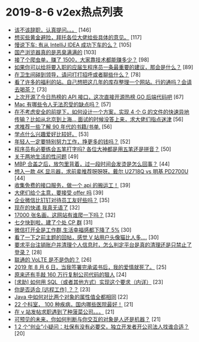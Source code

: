 # 2019-8-6 v2ex热点列表

+ [该不该辞职，认真提问。。。](https://www.v2ex.com/t/589400#reply146) [146]
+ [想买些黄金避险，拜托各位大佬给些具体的意见。](https://www.v2ex.com/t/589434#reply117) [117]
+ [慢说下车: 有从 IntelliJ IDEA 成功下车的么？](https://www.v2ex.com/t/589371#reply105) [105]
+ [国产浏览器真的是恶臭满满的](https://www.v2ex.com/t/589380#reply103) [103]
+ [接了个爬虫单，赚了 1500，大家靠技术都能赚多少？](https://www.v2ex.com/t/589370#reply98) [98]
+ [如果你可以给将要入职的应届生程序员一条最重要的建议，那会是什么？](https://www.v2ex.com/t/589440#reply89) [89]
+ [在卫生间碰到领导，请问打打招呼或者聊些什么？](https://www.v2ex.com/t/589577#reply78) [78]
+ [看了许多的福利的站。自己想把这几年的库存整理一个网站。行的通吗？会请去喝茶？](https://www.v2ex.com/t/589490#reply73) [73]
+ [上次开源了今日热榜的 API 接口，这次直接开源热榜 GO 后端代码吧](https://www.v2ex.com/t/589420#reply67) [67]
+ [Mac 有哪些令人无法忍受的缺点吗？](https://www.v2ex.com/t/589537#reply57) [57]
+ [在不考虑安全的前提下，如何设计一个方案，实现 4 个 G 的文件的快速异地传输？比如从北京到上海... 面试的时候没答上来，求大佬们指点迷津](https://www.v2ex.com/t/589573#reply56) [56]
+ [求推荐一些了解 90 年代的书籍/书单.](https://www.v2ex.com/t/589446#reply56) [56]
+ [学点什么兴趣爱好比较好。](https://www.v2ex.com/t/589379#reply53) [53]
+ [年轻人一定要特别努力工作，挣更多的钱吗？](https://www.v2ex.com/t/589541#reply52) [52]
+ [程序员有必要练会五笔打字吗? 各位大神都是用五笔还是拼音？](https://www.v2ex.com/t/589449#reply50) [50]
+ [关于两地生活的性问题](https://www.v2ex.com/t/589444#reply49) [49]
+ [MBP 合盖之后，放包里背着，过一段时间会发烫是怎么回事？](https://www.v2ex.com/t/589374#reply44) [44]
+ [想入一款 4K 显示器，求前辈推荐呀呀呀。戴尔 U2718Q vs 明基 PD2700U](https://www.v2ex.com/t/589515#reply44) [44]
+ [收集免费的接口服务，做一个 api 的搬运工！](https://www.v2ex.com/t/589384#reply39) [39]
+ [大佬们给个主意，要接受 offer 吗](https://www.v2ex.com/t/589385#reply39) [39]
+ [企业微信比钉钉对待员工友好些吗？](https://www.v2ex.com/t/589410#reply35) [35]
+ [现在的快递 我真无语了](https://www.v2ex.com/t/589426#reply32) [32]
+ [17000 张名画，这网站有谁爬一下吗？](https://www.v2ex.com/t/589458#reply32) [32]
+ [七夕快到啦，建了个处 CP 群](https://www.v2ex.com/t/589623#reply31) [31]
+ [微信打开全是工作群,生活幸福感都下降了 5%](https://www.v2ex.com/t/589427#reply30) [30]
+ [看了一下之前主题的回帖，感觉 V 站用户头像猫比人多....](https://www.v2ex.com/t/589494#reply30) [30]
+ [要求平台注销账户并清理个人信息时，怎么判定平台是真的清理还是只禁止了登录？](https://www.v2ex.com/t/589452#reply28) [28]
+ [联通的 VoLTE 是不是伪的？](https://www.v2ex.com/t/589416#reply26) [26]
+ [2019 年 8 月 6 日，当我签署完承诺书后，我的爱情就死了。](https://www.v2ex.com/t/589570#reply25) [25]
+ [原来还有手敲 160 万行复制公司代码的狠人](https://www.v2ex.com/t/589619#reply24) [24]
+ [[求助] 如何用 SQL（或者其他方式）实现这个要求（内详）](https://www.v2ex.com/t/589431#reply23) [23]
+ [你是否适合 [远程工作] ？？](https://www.v2ex.com/t/589443#reply23) [23]
+ [Java 中如何对比两个对象的属性值全都相同](https://www.v2ex.com/t/589382#reply22) [22]
+ [22 个科室， 100 种疾病，国内哪些医院最好！](https://www.v2ex.com/t/589412#reply21) [21]
+ [在 v 站发帖求职遇到了种菠菜公司。。。](https://www.v2ex.com/t/589507#reply21) [21]
+ [可预见的未来，你如何判断与你交互的对象是人还是机器？](https://www.v2ex.com/t/589535#reply21) [21]
+ [1 2 个“创业”小疑问：社保有没有必要交，独立开发者开公司法人找谁合适？](https://www.v2ex.com/t/589488#reply20) [20]
